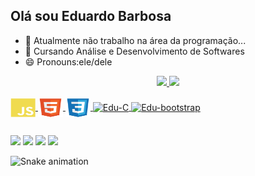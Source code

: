  ## Olá sou Eduardo Barbosa
- 🔭 Atualmente não trabalho na área da programação...
- 🌱 Cursando Análise e Desenvolvimento de Softwares
- 😄 Pronouns:ele/dele 


<div align="center" style="display: inline_block">
  <a href="https://github.com/eduardobarbosa-TI">
  <img height="180em" src="https://github-readme-stats.vercel.app/api?username=eduardobarbosa-ti&show_icons=true&theme=dark&include_all_commits=true&count_private=true"/>
  <img height="180em" src="https://github-readme-stats.vercel.app/api/top-langs/?username=eduardobarbosa-ti&layout=compact&langs_count=7&theme=dark"/>
</div>
<div style="display: inline_block"><br>
  <img align="center" alt="Edu-Js" height="30" width="40" src="https://raw.githubusercontent.com/devicons/devicon/master/icons/javascript/javascript-plain.svg">
  <img align="center" alt="Edu-HTML" height="30" width="40" src="https://raw.githubusercontent.com/devicons/devicon/master/icons/html5/html5-original.svg">
  <img align="center" alt="Edu-CSS" height="30" width="40" src="https://raw.githubusercontent.com/devicons/devicon/master/icons/css3/css3-original.svg">
  <img align="center" alt="Edu-C" height="35" width="40" src="https://cdn.jsdelivr.net/gh/devicons/devicon/icons/bootstrap/bootstrap-original.svg" />       
  <img align="center" alt="Edu-bootstrap" height="30" width="40" src="https://cdn.jsdelivr.net/gh/devicons/devicon/icons/c/c-original.svg" />       
</div>
  
 ##
  
<div> 
  <a href="https://www.instagram.com/duduz_b/" target="_blank"><img src="https://img.shields.io/badge/-Instagram-%23E4405F?style=for-the-badge&logo=instagram&logoColor=white" target="_blank"></a>
 <a href="https://discord.gg/wagxzStdcR" target="_blank"><img src="https://img.shields.io/badge/Discord-7289DA?style=for-the-badge&logo=discord&logoColor=white" target="_blank"></a> 
  <a href = "mailto:eduardobb@rede.ulbra.br"><img src="https://img.shields.io/badge/-Gmail-%23333?style=for-the-badge&logo=gmail&logoColor=white" target="_blank"></a>
  <a href="https://www.linkedin.com/in/eduardo-barbosa-bernardes-91047b201/" target="_blank"><img src="https://img.shields.io/badge/-LinkedIn-%230077B5?style=for-the-badge&logo=linkedin&logoColor=white" target="_blank"></a> 
 
  ![Snake animation](https://github.com/eduardobarbosa-ti/eduardobarbosa-ti/blob/output/github-contribution-grid-snake.svg)
</div>  
